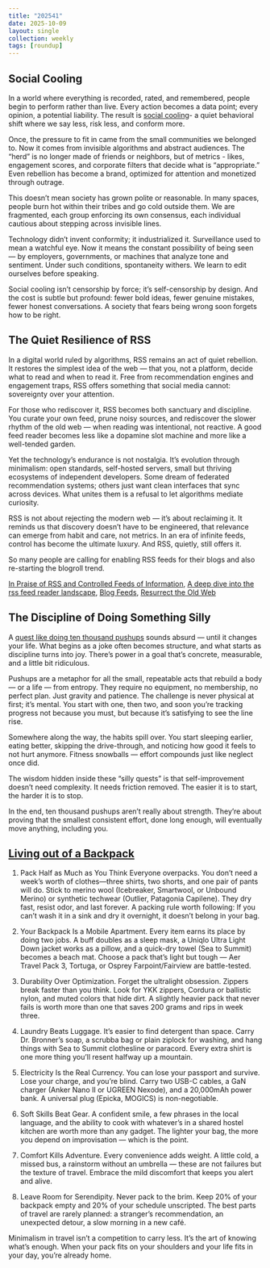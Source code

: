 ```yaml
---
title: "202541"
date: 2025-10-09
layout: single
collection: weekly
tags: [roundup]
---
```


## Social Cooling

In a world where everything is recorded, rated, and remembered, people begin to perform rather than live. Every action becomes a data point; every opinion, a potential liability. The result is [social cooling](https://www.socialcooling.com/)- a quiet behavioral shift where we say less, risk less, and conform more.

Once, the pressure to fit in came from the small communities we belonged to. Now it comes from invisible algorithms and abstract audiences. The “herd” is no longer made of friends or neighbors, but of metrics - likes, engagement scores, and corporate filters that decide what is “appropriate.” Even rebellion has become a brand, optimized for attention and monetized through outrage.

This doesn’t mean society has grown polite or reasonable. In many spaces, people burn hot within their tribes and go cold outside them. We are fragmented, each group enforcing its own consensus, each individual cautious about stepping across invisible lines.

Technology didn’t invent conformity; it industrialized it. Surveillance used to mean a watchful eye. Now it means the constant possibility of being seen — by employers, governments, or machines that analyze tone and sentiment. Under such conditions, spontaneity withers. We learn to edit ourselves before speaking.

Social cooling isn’t censorship by force; it’s self-censorship by design. And the cost is subtle but profound: fewer bold ideas, fewer genuine mistakes, fewer honest conversations. A society that fears being wrong soon forgets how to be right.

## The Quiet Resilience of RSS

In a digital world ruled by algorithms, RSS remains an act of quiet rebellion. It restores the simplest idea of the web — that you, not a platform, decide what to read and when to read it. Free from recommendation engines and engagement traps, RSS offers something that social media cannot: sovereignty over your attention.

For those who rediscover it, RSS becomes both sanctuary and discipline. You curate your own feed, prune noisy sources, and rediscover the slower rhythm of the old web — when reading was intentional, not reactive. A good feed reader becomes less like a dopamine slot machine and more like a well-tended garden.

Yet the technology’s endurance is not nostalgia. It’s evolution through minimalism: open standards, self-hosted servers, small but thriving ecosystems of independent developers. Some dream of federated recommendation systems; others just want clean interfaces that sync across devices. What unites them is a refusal to let algorithms mediate curiosity.

RSS is not about rejecting the modern web — it’s about reclaiming it. It reminds us that discovery doesn’t have to be engineered, that relevance can emerge from habit and care, not metrics. In an era of infinite feeds, control has become the ultimate luxury. And RSS, quietly, still offers it.

So many people are calling for enabling RSS feeds for their blogs and also re-starting the blogroll trend. 

[In Praise of RSS and Controlled Feeds of Information](https://blog.burkert.me/posts/in_praise_of_syndication/), [A deep dive into the rss feed reader landscape](https://lighthouseapp.io/blog/feed-reader-deep-dive), [Blog Feeds](https://blogfeeds.net/), [Resurrect the Old Web](https://stevedylandev.bearblog.dev/resurrect-the-old-web/)

## The Discipline of Doing Something Silly

A [quest like doing ten thousand pushups](https://wjgilmore.com/articles/10000-pushups) sounds absurd — until it changes your life. What begins as a joke often becomes structure, and what starts as discipline turns into joy. There’s power in a goal that’s concrete, measurable, and a little bit ridiculous.

Pushups are a metaphor for all the small, repeatable acts that rebuild a body — or a life — from entropy. They require no equipment, no membership, no perfect plan. Just gravity and patience. The challenge is never physical at first; it’s mental. You start with one, then two, and soon you’re tracking progress not because you must, but because it’s satisfying to see the line rise.

Somewhere along the way, the habits spill over. You start sleeping earlier, eating better, skipping the drive-through, and noticing how good it feels to not hurt anymore. Fitness snowballs — effort compounds just like neglect once did.

The wisdom hidden inside these “silly quests” is that self-improvement doesn’t need complexity. It needs friction removed. The easier it is to start, the harder it is to stop.

In the end, ten thousand pushups aren’t really about strength. They’re about proving that the smallest consistent effort, done long enough, will eventually move anything, including you.

## [Living out of a Backpack](https://jeremymaluf.com/onebag/)

1. Pack Half as Much as You Think
Everyone overpacks. You don’t need a week’s worth of clothes—three shirts, two shorts, and one pair of pants will do. Stick to merino wool (Icebreaker, Smartwool, or Unbound Merino) or synthetic techwear (Outlier, Patagonia Capilene). They dry fast, resist odor, and last forever. A packing rule worth following: If you can’t wash it in a sink and dry it overnight, it doesn’t belong in your bag.

2. Your Backpack Is a Mobile Apartment. Every item earns its place by doing two jobs. A buff doubles as a sleep mask, a Uniqlo Ultra Light Down jacket works as a pillow, and a quick-dry towel (Sea to Summit) becomes a beach mat. Choose a pack that’s light but tough — Aer Travel Pack 3, Tortuga, or Osprey Farpoint/Fairview are battle-tested.

3. Durability Over Optimization. Forget the ultralight obsession. Zippers break faster than you think. Look for YKK zippers, Cordura or ballistic nylon, and muted colors that hide dirt. A slightly heavier pack that never fails is worth more than one that saves 200 grams and rips in week three.

4. Laundry Beats Luggage. It’s easier to find detergent than space. Carry Dr. Bronner’s soap, a scrubba bag or plain ziplock for washing, and hang things with Sea to Summit clothesline or paracord. Every extra shirt is one more thing you’ll resent halfway up a mountain.

5. Electricity Is the Real Currency. You can lose your passport and survive. Lose your charge, and you’re blind. Carry two USB-C cables, a GaN charger (Anker Nano II or UGREEN Nexode), and a 20,000mAh power bank. A universal plug (Epicka, MOGICS) is non-negotiable.

6. Soft Skills Beat Gear. A confident smile, a few phrases in the local language, and the ability to cook with whatever’s in a shared hostel kitchen are worth more than any gadget. The lighter your bag, the more you depend on improvisation — which is the point.

7. Comfort Kills Adventure. Every convenience adds weight. A little cold, a missed bus, a rainstorm without an umbrella — these are not failures but the texture of travel. Embrace the mild discomfort that keeps you alert and alive.

8. Leave Room for Serendipity. Never pack to the brim. Keep 20% of your backpack empty and 20% of your schedule unscripted. The best parts of travel are rarely planned: a stranger’s recommendation, an unexpected detour, a slow morning in a new café.

Minimalism in travel isn’t a competition to carry less. It’s the art of knowing what’s enough. When your pack fits on your shoulders and your life fits in your day, you’re already home.

